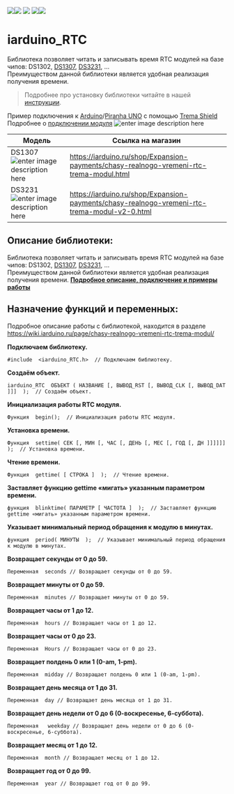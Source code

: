 
[![](https://iarduino.ru/img/logo.svg)](https://iarduino.ru)[![](https://wiki.iarduino.ru/img/git-shop.svg?3)](https://iarduino.ru) [![](https://wiki.iarduino.ru/img/git-wiki.svg?2)](https://wiki.iarduino.ru) [![](https://wiki.iarduino.ru/img/git-lesson.svg?2)](https://lesson.iarduino.ru)[![](https://wiki.iarduino.ru/img/git-forum.svg?2)](http://forum.trema.ru)

# iarduino_RTC 
Библиотека позволяет читать и записывать время RTC модулей на базе чипов: DS1302, [DS1307](http://iarduino.ru/shop/Expansion-payments/chasy-realnogo-vremeni-rtc-trema-modul.html),  [DS3231](http://iarduino.ru/shop/Expansion-payments/chasy-realnogo-vremeni-rtc-trema-modul-v2-0.html), ...  
Преимуществом данной библиотеки является удобная реализация получения времени.
> Подробнее про установку библиотеки читайте в нашей [инструкции](https://wiki.iarduino.ru/page/Installing_libraries/).

Пример подключения к [Arduino](https://iarduino.ru/shop/boards/arduino-uno-r3.html)/[Piranha UNO](https://iarduino.ru/shop/boards/piranha-uno-r3.html) с помощью [Trema Shield](https://iarduino.ru/shop/Expansion-payments/trema-shield.html)
Подробнее о [подключении модуля](https://wiki.iarduino.ru/page/chasy-realnogo-vremeni-rtc-trema-modul/) 
![enter image description here](https://iarduino.ru/img/upload/6a83fe7f3deb2f48d1408daac49284ba.png)

| Модель | Ссылка на магазин|
|--|--|
| DS1307 ![enter image description here](https://wiki.iarduino.ru/img/resources/643/643.svg) | https://iarduino.ru/shop/Expansion-payments/chasy-realnogo-vremeni-rtc-trema-modul.html|
| DS3231 ![enter image description here](https://wiki.iarduino.ru/img/resources/877/877.svg) | https://iarduino.ru/shop/Expansion-payments/chasy-realnogo-vremeni-rtc-trema-modul-v2-0.html |



## Описание библиотеки:
Библиотека позволяет читать и записывать время RTC модулей на базе чипов: DS1302, [DS1307](http://iarduino.ru/shop/Expansion-payments/chasy-realnogo-vremeni-rtc-trema-modul.html), [DS3231](http://iarduino.ru/shop/Expansion-payments/chasy-realnogo-vremeni-rtc-trema-modul-v2-0.html), …  
Преимуществом данной библиотеки является удобная реализация получения времени.
**[  Подробное описание, подключение и примеры работы ](https://wiki.iarduino.ru/page/chasy-realnogo-vremeni-rtc-trema-modul/)**

## Назначение функций и переменных:
Подробное описание работы с библиотекой, находится в разделе  https://wiki.iarduino.ru/page/chasy-realnogo-vremeni-rtc-trema-modul/

**Подключаем библиотеку.**  

    #include  <iarduino_RTC.h>  // Подключаем библиотеку.  

 **Создаём объект.**
 

    iarduino_RTC  ОБЪЕКТ ( НАЗВАНИЕ [, ВЫВОД_RST [, ВЫВОД_CLK [, ВЫВОД_DAT ]]]  );  // Создаём объект.

**Инициализация работы RTC модуля.**

    Функция  begin();  // Инициализация работы RTC модуля.

 **Установка времени.**

    Функция  settime( СЕК [, МИН [, ЧАС [, ДЕНЬ [, МЕС [, ГОД [, ДН ]]]]]]  );  // Установка времени.

 **Чтение времени.**

    Функция  gettime( [ СТРОКА ]  );  // Чтение времени.

**Заставляет функцию gettime «мигать» указанным параметром времени.**

    функция  blinktime( ПАРАМЕТР [ ЧАСТОТА ]  );  // Заставляет функцию gettime «мигать» указанным параметром времени.

**Указывает минимальный период обращения к модулю в минутах.**

    функция  period( МИНУТЫ  );  // Указывает минимальный период обращения к модулю в минутах.

**Возвращает секунды от 0 до 59.**

    Переменная  seconds // Возвращает секунды от 0 до 59.

 **Возвращает минуты от 0 до 59.**

    Переменная  minutes // Возвращает минуты от 0 до 59.

**Возвращает часы от 1 до 12.**

    Переменная  hours // Возвращает часы от 1 до 12.

**Возвращает часы от 0 до 23.**

    Переменная  Hours // Возвращает часы от 0 до 23.

**Возвращает полдень 0 или 1 (0-am, 1-pm).**

    Переменная  midday // Возвращает полдень 0 или 1 (0-am, 1-pm).

**Возвращает день месяца от 1 до 31.**

    Переменная  day // Возвращает день месяца от 1 до 31.

**Возвращает день недели от 0 до 6 (0-воскресенье, 6-суббота).**

    Переменная   weekday // Возвращает день недели от 0 до 6 (0-воскресенье, 6-суббота).

**Возвращает месяц от 1 до 12.**

    Переменная  month // Возвращает месяц от 1 до 12.

**Возвращает год от 0 до 99.**

    Переменная  year // Возвращает год от 0 до 99.













